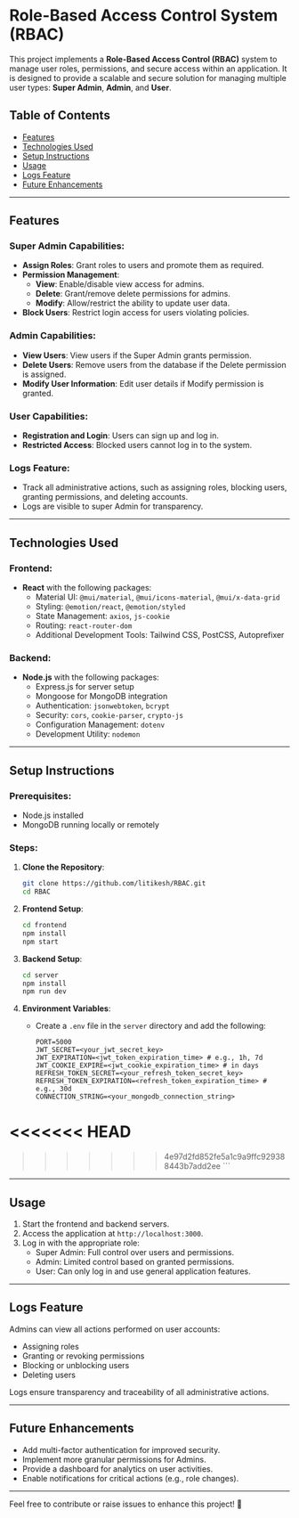# Role-Based Access Control System (RBAC)

This project implements a **Role-Based Access Control (RBAC)** system to manage user roles, permissions, and secure access within an application. It is designed to provide a scalable and secure solution for managing multiple user types: **Super Admin**, **Admin**, and **User**.

## Table of Contents

- [Features](#features)
- [Technologies Used](#technologies-used)
- [Setup Instructions](#setup-instructions)
- [Usage](#usage)
- [Logs Feature](#logs-feature)
- [Future Enhancements](#future-enhancements)

---

## Features

### Super Admin Capabilities:

- **Assign Roles**: Grant roles to users and promote them as required.
- **Permission Management**:
  - **View**: Enable/disable view access for admins.
  - **Delete**: Grant/remove delete permissions for admins.
  - **Modify**: Allow/restrict the ability to update user data.
- **Block Users**: Restrict login access for users violating policies.

### Admin Capabilities:

- **View Users**: View users if the Super Admin grants permission.
- **Delete Users**: Remove users from the database if the Delete permission is assigned.
- **Modify User Information**: Edit user details if Modify permission is granted.

### User Capabilities:

- **Registration and Login**: Users can sign up and log in.
- **Restricted Access**: Blocked users cannot log in to the system.

### Logs Feature:

- Track all administrative actions, such as assigning roles, blocking users, granting permissions, and deleting accounts.
- Logs are visible to super Admin for transparency.

---

## Technologies Used

### Frontend:

- **React** with the following packages:
  - Material UI: `@mui/material`, `@mui/icons-material`, `@mui/x-data-grid`
  - Styling: `@emotion/react`, `@emotion/styled`
  - State Management: `axios`, `js-cookie`
  - Routing: `react-router-dom`
  - Additional Development Tools: Tailwind CSS, PostCSS, Autoprefixer

### Backend:

- **Node.js** with the following packages:
  - Express.js for server setup
  - Mongoose for MongoDB integration
  - Authentication: `jsonwebtoken`, `bcrypt`
  - Security: `cors`, `cookie-parser`, `crypto-js`
  - Configuration Management: `dotenv`
  - Development Utility: `nodemon`

---

## Setup Instructions

### Prerequisites:

- Node.js installed
- MongoDB running locally or remotely

### Steps:

1.  **Clone the Repository**:

    ```bash
    git clone https://github.com/litikesh/RBAC.git
    cd RBAC
    ```

2.  **Frontend Setup**:

    ```bash
    cd frontend
    npm install
    npm start
    ```

3.  **Backend Setup**:

    ```bash
    cd server
    npm install
    npm run dev
    ```

4.  **Environment Variables**:

    - Create a `.env` file in the `server` directory and add the following:
      ```env
      PORT=5000
      JWT_SECRET=<your_jwt_secret_key>
      JWT_EXPIRATION=<jwt_token_expiration_time> # e.g., 1h, 7d
      JWT_COOKIE_EXPIRE=<jwt_cookie_expiration_time> # in days
      REFRESH_TOKEN_SECRET=<your_refresh_token_secret_key>
      REFRESH_TOKEN_EXPIRATION=<refresh_token_expiration_time> # e.g., 30d
      CONNECTION_STRING=<your_mongodb_connection_string>
<<<<<<< HEAD
=======

>>>>>>> 4e97d2fd852fe5a1c9a9ffc929388443b7add2ee
      ```

---

## Usage

1. Start the frontend and backend servers.
2. Access the application at `http://localhost:3000`.
3. Log in with the appropriate role:
   - Super Admin: Full control over users and permissions.
   - Admin: Limited control based on granted permissions.
   - User: Can only log in and use general application features.

---

## Logs Feature

Admins can view all actions performed on user accounts:

- Assigning roles
- Granting or revoking permissions
- Blocking or unblocking users
- Deleting users

Logs ensure transparency and traceability of all administrative actions.

---

## Future Enhancements

- Add multi-factor authentication for improved security.
- Implement more granular permissions for Admins.
- Provide a dashboard for analytics on user activities.
- Enable notifications for critical actions (e.g., role changes).

---

Feel free to contribute or raise issues to enhance this project! 🎉
